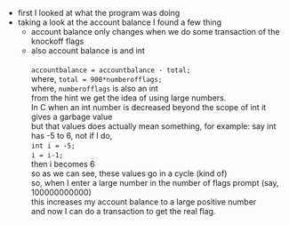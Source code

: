 * first I looked at what the program was doing
* taking a look at the account balance I found a few thing
    * account balance only changes when we do some transaction of the knockoff flags
    * also account balance is and int<br><br>
```accountbalance = accountbalance - total;```<br>
where, ```total = 900*numberofflags;```<br>
where, ```numberofflags``` is also an int<br>
from the hint we get the idea of using large numbers.<br>
In C when an int number is decreased beyond the scope of int it gives a garbage value<br>
but that values does actually mean something, for example:<bt>
say int has -5 to 6, not if I do,<br>
```int i = -5;```<br>
```i = i-1;```<br>
then i becomes 6<br>
so as we can see, these values go in a cycle (kind of)<br>
so, when I enter a large number in the number of flags prompt (say, 100000000000)<br>
this increases my account balance to a large positive number<br>
and now I can do a transaction to get the real flag.
